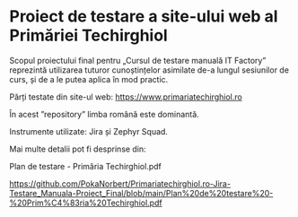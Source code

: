 <h1>Proiect de testare a site-ului web al Primăriei Techirghiol</h1>

Scopul proiectului final pentru „Cursul de testare manuală IT Factory” reprezintă utilizarea tuturor cunoștințelor asimilate de-a lungul sesiunilor de curs, și de a le putea aplica în mod practic.

Părți testate din site-ul web: https://www.primariatechirghiol.ro

În acest ”repository” limba română este dominantă.

Instrumente utilizate: Jira și Zephyr Squad.

Mai multe detalii pot fi desprinse din:

Plan de testare - Primăria Techirghiol.pdf

https://github.com/PokaNorbert/Primariatechirghiol.ro-Jira-Testare_Manuala-Proiect_Final/blob/main/Plan%20de%20testare%20-%20Prim%C4%83ria%20Techirghiol.pdf

